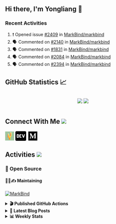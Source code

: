 ## Hi there, I'm Yongliang 👋

### Recent Activities

<!--START_SECTION:activity-->
1. ❗ Opened issue [#2409](https://github.com/MarkBind/markbind/issues/2409) in [MarkBind/markbind](https://github.com/MarkBind/markbind)
2. 🗣 Commented on [#2140](https://github.com/MarkBind/markbind/issues/2140#issuecomment-1932047593) in [MarkBind/markbind](https://github.com/MarkBind/markbind)
3. 🗣 Commented on [#1831](https://github.com/MarkBind/markbind/issues/1831#issuecomment-1932001921) in [MarkBind/markbind](https://github.com/MarkBind/markbind)
4. 🗣 Commented on [#2084](https://github.com/MarkBind/markbind/issues/2084#issuecomment-1919179095) in [MarkBind/markbind](https://github.com/MarkBind/markbind)
5. 🗣 Commented on [#2394](https://github.com/MarkBind/markbind/pull/2394#issuecomment-1914416490) in [MarkBind/markbind](https://github.com/MarkBind/markbind)
<!--END_SECTION:activity-->

## GitHub Statistics :chart_with_upwards_trend:
<div align="center">
<div style="display: flex; align-items: center; justify-content: center;">

[![](https://github-readme-stats-tlylt.vercel.app/api?username=tlylt&show_icons=true&theme=tokyonight&hide_border=true&locale=en)](https://github.com/tlylt)
[![](https://github-readme-streak-stats.herokuapp.com/?user=tlylt&theme=tokyonight&hide_border=true)](https://github.com/tlylt)
</div>
</div>

## Connect With Me <img src="https://media.giphy.com/media/2wh5K5yE3ulp3xgYcG/giphy-downsized.gif" width="30">

<a href="https://www.yongliangliu.com/" target="_blank"><img align="center" src="static/site-icon.png" alt="yongliangliu.com" height="29" width="29" /></a>
<a href="https://dev.to/tlylt" target="_blank"><img align="center" src="static/dev-badge.svg" alt="dev.to/tlylt" height="35" width="35" /></a>
<a href="https://tlylt.medium.com" target="_blank"><img align="center" src="static/medium.png" alt="tlylt.medium.com" height="35" width="35" /></a>

## Activities <img src="https://media.giphy.com/media/WUlplcMpOCEmTGBtBW/giphy.gif" width="30">

### 🔭 Open Source

#### 👷‍♂️✍️ Maintaining
[![MarkBind](https://github-readme-stats-tlylt.vercel.app/api/pin/?username=markbind&repo=markbind)](https://github.com/MarkBind/markbind)

<details>
<summary> <b>🎬 Published GitHub Actions </b> </summary>

[![install-graphviz](https://github-readme-stats-tlylt.vercel.app/api/pin/?username=tlylt&repo=install-graphviz)](https://github.com/tlylt/install-graphviz)

[![reposense-action](https://github-readme-stats-tlylt.vercel.app/api/pin/?username=tlylt&repo=reposense-action)](https://github.com/tlylt/reposense-action)

[![markbin-action](https://github-readme-stats-tlylt.vercel.app/api/pin/?username=markbind&repo=markbind-action)](https://github.com/MarkBind/markbind-action)

</details>

<details>
<summary> <b>📕 Latest Blog Posts</b> </summary>

<!-- BLOG-POST-LIST:START -->
- [On Keeping Task Descriptions Up to Date](https://yongliangliu.com/blog/on-keeping-task-descriptions-up-to-date)
- [Easy vs Right](https://yongliangliu.com/blog/easy-vs-right)
- [The Prebound Method and Sentinel Object Pattern in Python](https://yongliangliu.com/blog/prebound-sentinel-pattern-in-python)
- [Software Problems - Exceptions](https://yongliangliu.com/blog/software-problems-exceptions)
- [End of Year 3 Sem 2](https://yongliangliu.com/blog/end-of-year-3-sem-2)
<!-- BLOG-POST-LIST:END -->

</details>

<details>
<summary> <b>📊 Weekly Stats</b> </summary>

<!--START_SECTION:waka-->
![Code Time](http://img.shields.io/badge/Code%20Time-1%2C194%20hrs%2040%20mins-blue)

**🐱 My GitHub Data** 

> 📦 665.5 kB Used in GitHub's Storage 
 > 
> 🏆 216 Contributions in the Year 2024
 > 
> 🚫 Not Opted to Hire
 > 
> 📜 169 Public Repositories 
 > 
> 🔑 42 Private Repositories 
 > 
**I'm an Early 🐤** 

```text
🌞 Morning                4053 commits        ███████░░░░░░░░░░░░░░░░░░   29.71 % 
🌆 Daytime                3680 commits        ███████░░░░░░░░░░░░░░░░░░   26.97 % 
🌃 Evening                5015 commits        █████████░░░░░░░░░░░░░░░░   36.76 % 
🌙 Night                  896 commits         ██░░░░░░░░░░░░░░░░░░░░░░░   06.57 % 
```
📅 **I'm Most Productive on Wednesday** 

```text
Monday                   1778 commits        ███░░░░░░░░░░░░░░░░░░░░░░   13.03 % 
Tuesday                  2055 commits        ████░░░░░░░░░░░░░░░░░░░░░   15.06 % 
Wednesday                2208 commits        ████░░░░░░░░░░░░░░░░░░░░░   16.18 % 
Thursday                 1643 commits        ███░░░░░░░░░░░░░░░░░░░░░░   12.04 % 
Friday                   1708 commits        ███░░░░░░░░░░░░░░░░░░░░░░   12.52 % 
Saturday                 2101 commits        ████░░░░░░░░░░░░░░░░░░░░░   15.40 % 
Sunday                   2151 commits        ████░░░░░░░░░░░░░░░░░░░░░   15.77 % 
```


📊 **This Week I Spent My Time On** 

```text
🕑︎ Time Zone: Asia/Singapore

💬 Programming Languages: 
Markdown                 2 hrs 12 mins       ███████████████████░░░░░░   74.78 % 
TypeScript               38 mins             █████░░░░░░░░░░░░░░░░░░░░   21.74 % 
Go                       3 mins              ░░░░░░░░░░░░░░░░░░░░░░░░░   01.79 % 
Python                   1 min               ░░░░░░░░░░░░░░░░░░░░░░░░░   00.88 % 
JSON                     0 secs              ░░░░░░░░░░░░░░░░░░░░░░░░░   00.41 % 
```


 Last Updated on 09/02/2024 00:42:10 UTC
<!--END_SECTION:waka-->

</details>
